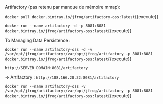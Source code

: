 Artifactory (pas retenu par manque de mémoire mmap):

`docker pull docker.bintray.io/jfrog/artifactory-oss:latest`{{execute}}

`docker run --name artifactory -d -p 8081:8081 docker.bintray.io/jfrog/artifactory-oss:latest`{{execute}}

To Managing Data Persistence :

`docker run --name artifactory-oss -d -v /var/opt/jfrog/artifactory:/var/opt/jfrog/artifactory -p 8081:8081 docker.bintray.io/jfrog/artifactory-oss:latest`{{execute}}

`http://SERVER_DOMAIN:8081/artifactory`

=> Artifactory : `http://188.166.20.32:8081/artifactory`

`docker run --name artifactory-oss -v /var/opt/jfrog/artifactory:/var/opt/jfrog/artifactory -p 8081:8081 docker.bintray.io/jfrog/artifactory-oss:latest`{{execute}}
